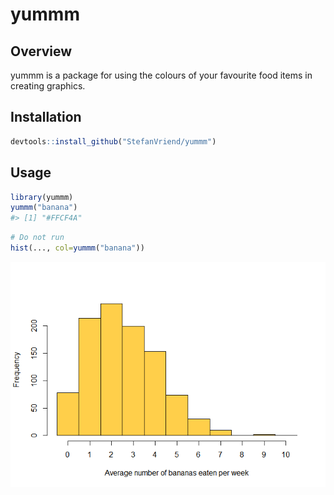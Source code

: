 
<!-- README.md is generated from README.Rmd. Please edit that file -->
yummm
=====

Overview
--------

yummm is a package for using the colours of your favourite food items in creating graphics.

Installation
------------

``` r
devtools::install_github("StefanVriend/yummm")
```

Usage
-----

``` r
library(yummm)
yummm("banana")
#> [1] "#FFCF4A"
```

``` r
# Do not run
hist(..., col=yummm("banana"))
```

![](man/figures/README-example-1.png)
